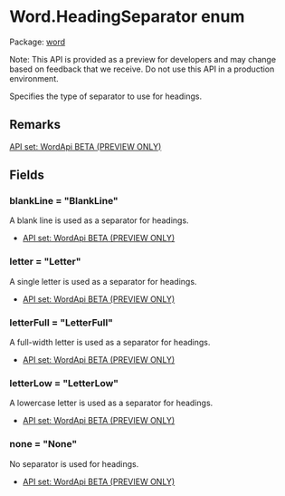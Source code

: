 # Word.HeadingSeparator enum

Package: [word](/en-us/javascript/api/word)

Note: This API is provided as a preview for developers and may change based on feedback that we receive. Do not use this API in a production environment.

Specifies the type of separator to use for headings.

## Remarks

[ API set: WordApi BETA (PREVIEW ONLY) ](/en-us/javascript/api/requirement-sets/word/word-api-requirement-sets)

## Fields

### blankLine = "BlankLine"

A blank line is used as a separator for headings.

- [ API set: WordApi BETA (PREVIEW ONLY) ](/en-us/javascript/api/requirement-sets/word/word-api-requirement-sets)

### letter = "Letter"

A single letter is used as a separator for headings.

- [ API set: WordApi BETA (PREVIEW ONLY) ](/en-us/javascript/api/requirement-sets/word/word-api-requirement-sets)

### letterFull = "LetterFull"

A full-width letter is used as a separator for headings.

- [ API set: WordApi BETA (PREVIEW ONLY) ](/en-us/javascript/api/requirement-sets/word/word-api-requirement-sets)

### letterLow = "LetterLow"

A lowercase letter is used as a separator for headings.

- [ API set: WordApi BETA (PREVIEW ONLY) ](/en-us/javascript/api/requirement-sets/word/word-api-requirement-sets)

### none = "None"

No separator is used for headings.

- [ API set: WordApi BETA (PREVIEW ONLY) ](/en-us/javascript/api/requirement-sets/word/word-api-requirement-sets)
